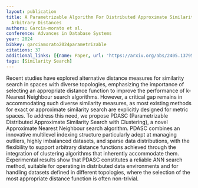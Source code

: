 ```yaml
---
layout: publication
title: A Parametrizable Algorithm For Distributed Approximate Similarity Search With
  Arbitrary Distances
authors: Garcia-morato et al.
conference: Advances in Database Systems
year: 2024
bibkey: garciamorato2024parametrizable
citations: 37
additional_links: [{name: Paper, url: 'https://arxiv.org/abs/2405.13795'}]
tags: [Similarity Search]
---
```

Recent studies have explored alternative distance measures for similarity
search in spaces with diverse topologies, emphasizing the importance of
selecting an appropriate distance function to improve the performance of
k-Nearest Neighbour search algorithms. However, a critical gap remains in
accommodating such diverse similarity measures, as most existing methods for
exact or approximate similarity search are explicitly designed for metric
spaces.
  To address this need, we propose PDASC (Parametrizable Distributed
Approximate Similarity Search with Clustering), a novel Approximate Nearest
Neighbour search algorithm. PDASC combines an innovative multilevel indexing
structure particularly adept at managing outliers, highly imbalanced datasets,
and sparse data distributions, with the flexibility to support arbitrary
distance functions achieved through the integration of clustering algorithms
that inherently accommodate them.
  Experimental results show that PDASC constitutes a reliable ANN search
method, suitable for operating in distributed data environments and for
handling datasets defined in different topologies, where the selection of the
most appropriate distance function is often non-trivial.